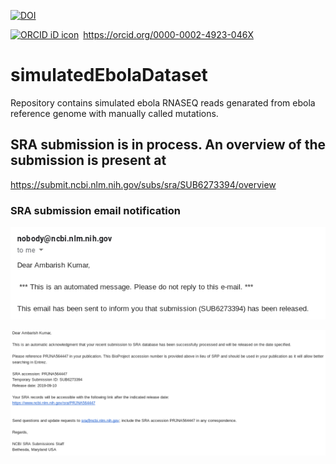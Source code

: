 [![DOI](https://zenodo.org/badge/DOI/10.5281/zenodo.3407828.svg)](https://doi.org/10.5281/zenodo.3407828)<div itemscope itemtype="https://schema.org/Person"><a itemprop="sameAs" content="https://orcid.org/0000-0002-4923-046X" href="https://orcid.org/0000-0002-4923-046X" target="orcid.widget" rel="noopener noreferrer" style="vertical-align:top;"><img src="https://orcid.org/sites/default/files/images/orcid_16x16.png" style="width:1em;margin-right:.5em;" alt="ORCID iD icon">https://orcid.org/0000-0002-4923-046X</a></div>




# simulatedEbolaDataset
Repository contains simulated ebola RNASEQ reads genarated from ebola reference genome with manually called mutations.

## SRA submission is in process. An overview of the submission is present at
https://submit.ncbi.nlm.nih.gov/subs/sra/SUB6273394/overview

### SRA submission email notification
![SRA submission email notification](https://github.com/ambarishK/simulatedEbolaDataset/blob/master/SRAsubmission.png)






![SRA release notification](https://github.com/ambarishK/simulatedEbolaDataset/blob/master/sra.png)
